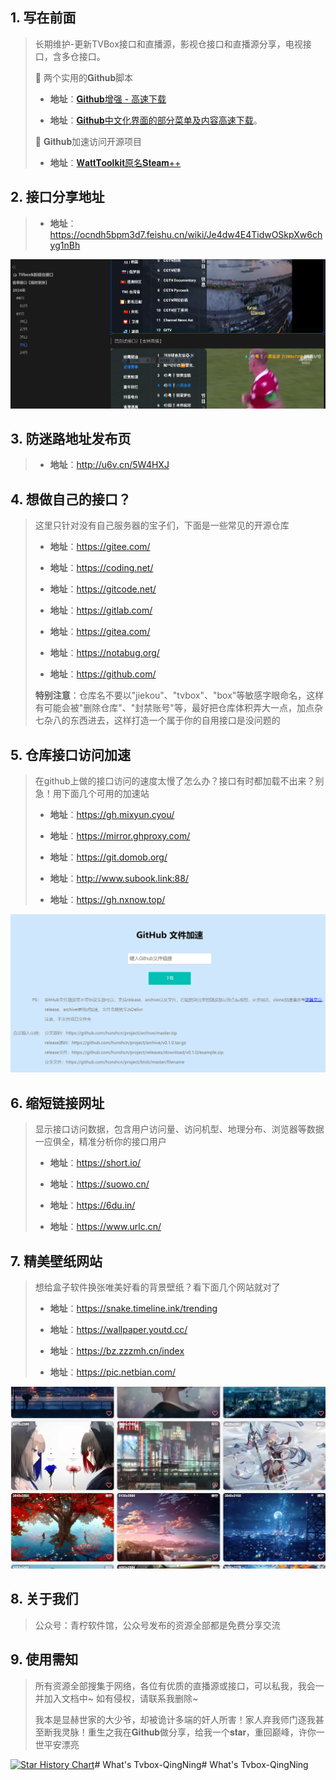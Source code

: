 ## 1. 写在前面

>长期维护-更新TVBox接口和直播源，影视仓接口和直播源分享，电视接口，含多仓接口。
>
>🧊 两个实用的𝐆𝐢𝐭𝐡𝐮𝐛脚本
>
>* **地址**：[𝐆𝐢𝐭𝐡𝐮𝐛增强 - 高速下载](https://greasyfork.org/zh-CN/scripts/412245 "𝐆𝐢𝐭𝐡𝐮𝐛增强-高速下载脚本")
>
>
>* **地址**：[𝐆𝐢𝐭𝐡𝐮𝐛中文化界面的部分菜单及内容高速下载](https://greasyfork.org/zh-CN/scripts/435208 "中文化𝐆𝐢𝐭𝐡𝐮𝐛界面的脚本")。
>
>🧊 𝐆𝐢𝐭𝐡𝐮𝐛加速访问开源项目
>
>* **地址**：[𝐖𝐚𝐭𝐭𝐓𝐨𝐨𝐥𝐤𝐢𝐭原名𝐒𝐭𝐞𝐚𝐦++](https://github.com/BeyondDimension/SteamTools "𝐆𝐢𝐭𝐡𝐮𝐛加速访问开源项目")

## 2. 接口分享地址

>* **地址**：https://ocndh5bpm3d7.feishu.cn/wiki/Je4dw4E4TidwOSkpXw6chyg1nBh


![image](/image/pic01.png)

## 3. 防迷路地址发布页

>* **地址**：http://u6v.cn/5W4HXJ

## 4. 想做自己的接口？

>这里只针对没有自己服务器的宝子们，下面是一些常见的开源仓库
>
>* **地址**：https://gitee.com/
>
>* **地址**：https://coding.net/
>
>* **地址**：https://gitcode.net/
>
>* **地址**：https://gitlab.com/
>
>* **地址**：https://gitea.com/
>
>* **地址**：https://notabug.org/
>
>* **地址**：https://github.com/
>
>**特别注意**：仓库名不要以"jiekou"、"tvbox"、"box"等敏感字眼命名，这样有可能会被"删除仓库"、"封禁账号"等，最好把仓库体积弄大一点，加点杂七杂八的东西进去，这样打造一个属于你的自用接口是没问题的

## 5. 仓库接口访问加速

>在github上做的接口访问的速度太慢了怎么办？接口有时都加载不出来？别急！用下面几个可用的加速站
>
>* **地址**：https://gh.mixyun.cyou/
>
>* **地址**：https://mirror.ghproxy.com/
>
>* **地址**：https://git.domob.org/
>
>* **地址**：http://www.subook.link:88/
>
>* **地址**：https://gh.nxnow.top/


![image](/image/pic03.png)

## 6. 缩短链接网址

>显示接口访问数据，包含用户访问量、访问机型、地理分布、浏览器等数据一应俱全，精准分析你的接口用户
>
>* **地址**：https://short.io/
>
>* **地址**：https://suowo.cn/
>
>* **地址**：https://6du.in/
>
>* **地址**：https://www.urlc.cn/


## 7. 精美壁纸网站

>想给盒子软件换张唯美好看的背景壁纸？看下面几个网站就对了
>
>* **地址**：https://snake.timeline.ink/trending
>
>* **地址**：https://wallpaper.youtd.cc/
>
>* **地址**：https://bz.zzzmh.cn/index
>
>* **地址**：https://pic.netbian.com/


![image](/image/pic02.png)

## 8. 关于我们

>公众号：青柠软件馆，公众号发布的资源全部都是免费分享交流

## 9. 使用需知

>所有资源全部搜集于网络，各位有优质的直播源或接口，可以私我，我会一并加入文档中~ 如有侵权，请联系我删除~
>
>我本是显赫世家的大少爷，却被诡计多端的奸人所害！家人弃我师门逐我甚至断我灵脉！重生之我在𝐆𝐢𝐭𝐡𝐮𝐛做分享，给我一个𝐬𝐭𝐚𝐫，重回巅峰，许你一世平安漂亮

[![Star History Chart](https://api.star-history.com/svg?repos=CatBoxs/Cat_tv&type=Date)](https://star-history.com/#CatBoxs/Cat_tv&Date)# What's Tvbox-QingNing# What's Tvbox-QingNing
